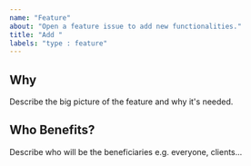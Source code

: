 ```yaml
---
name: "Feature"
about: "Open a feature issue to add new functionalities."
title: "Add "
labels: "type : feature"
---
```


## Why

Describe the big picture of the feature and why it's needed. 

## Who Benefits?

Describe who will be the beneficiaries e.g. everyone, clients...
